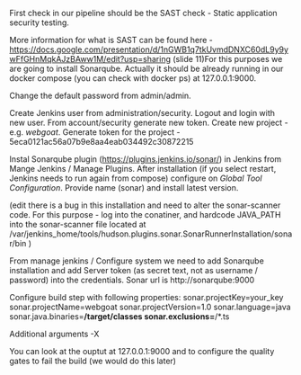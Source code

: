 First check in our pipeline should be the SAST check - Static application security testing. 

More information for what is SAST can be found here - https://docs.google.com/presentation/d/1nGWB1q7tkUvmdDNXC60dL9y9ywFfGHnMqkAJzBAww1M/edit?usp=sharing (slide 11)For this purposes we are going to install Sonarqube. Actually it should be already running in our docker compose (you can check with docker ps) at 127.0.0.1:9000.

Change the default password from admin/admin.

Create Jenkins user from administration/security. Logout and login with new user. From account/security generate new token. Create new project - e.g. *webgoat*. Generate token for the project - 5eca0121ac56a07b9e8aa4eab034492c30872215

Instal Sonarqube plugin (https://plugins.jenkins.io/sonar/) in Jenkins from Mange Jenkins / Manage Plugins. After installation (if you select restart, Jenkins needs to  run again from compose) configure on *Global Tool Configuration*. Provide name (sonar) and install latest version.

(edit there is a bug in this installation and need to alter the sonar-scanner code. For this purpose - log into the conatiner, and hardcode JAVA_PATH into the sonar-scanner file located at /var/jenkins_home/tools/hudson.plugins.sonar.SonarRunnerInstallation/sonar/bin )

From manage jenkins / Configure system we need to add Sonarqube installation and add Server token (as secret text, not as username / password) into the credentials. Sonar url is http://sonarqube:9000

Configure build step with following properties:
sonar.projectKey=your_key
sonar.projectName=webgoat
sonar.projectVersion=1.0
sonar.language=java
sonar.java.binaries=**/target/classes
sonar.exclusions=**/*.ts

Additional arguments -X

You can look at the ouptut at 127.0.0.1:9000 and to configure the quality gates to fail the build (we would do this later)
